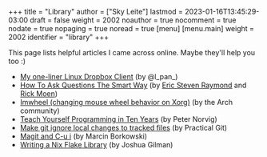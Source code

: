 +++
title = "Library"
author = ["Sky Leite"]
lastmod = 2023-01-16T13:45:29-03:00
draft = false
weight = 2002
noauthor = true
nocomment = true
nodate = true
nopaging = true
noread = true
[menu]
  [menu.main]
    weight = 2002
    identifier = "library"
+++

This page lists helpful articles I came across online. Maybe they'll help you
too :)

-   [My one-liner Linux Dropbox Client](https://web.archive.org/web/20220503214306/http://lpan.io/one-liner-dropbox-client/) (by @l_pan\_)
-   [How To Ask Questions The Smart Way](http://www.catb.org/~esr/faqs/smart-questions.html) (by [Eric Steven Raymond](mailto:esr@thyrsus.com) and [Rick Moen](mailto:respond-auto@linuxmafia.com))
-   [Imwheel (changing mouse wheel behavior on Xorg)](https://wiki.archlinux.org/index.php/IMWheel) (by the Arch community)
-   [Teach Yourself Programming in Ten Years](https://www.norvig.com/21-days.html) (by Peter Norvig)
-   [Make git ignore local changes to tracked files](https://practicalgit.com/blog/make-git-ignore-local-changes-to-tracked-files.html) (by Practical Git)
-   [Magit and C-u i](http://mbork.pl/2018-10-14_Magit_and_C-u_i) (by Marcin Borkowski)
-   [Writing a Nix Flake Library](https://blog.jmgilman.com/writing-a-flake-library/) (by Joshua Gilman)
